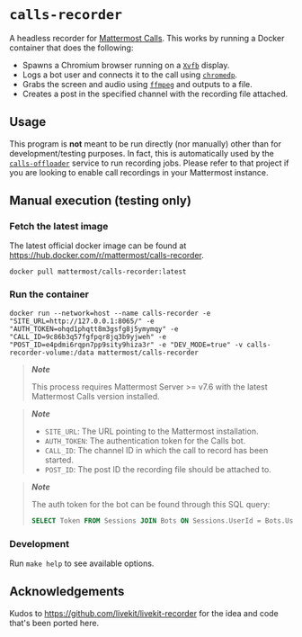 # `calls-recorder`

A headless recorder for [Mattermost Calls](https://github.com/mattermost/mattermost-plugin-calls).
This works by running a Docker container that does the following:

- Spawns a Chromium browser running on a [`Xvfb`](https://www.x.org/releases/X11R7.6/doc/man/man1/Xvfb.1.xhtml) display.
- Logs a bot user and connects it to the call using [`chromedp`](https://github.com/chromedp/chromedp).
- Grabs the screen and audio using [`ffmpeg`](https://ffmpeg.org) and outputs to a file.
- Creates a post in the specified channel with the recording file attached.

## Usage

This program is **not** meant to be run directly (nor manually) other than for development/testing purposes. In fact, this is automatically used by the [`calls-offloader`](https://github.com/mattermost/calls-offloader) service to run recording jobs. Please refer to that project if you are looking to enable call recordings in your Mattermost instance.

## Manual execution (testing only)

### Fetch the latest image

The latest official docker image can be found at https://hub.docker.com/r/mattermost/calls-recorder.

```
docker pull mattermost/calls-recorder:latest
```

### Run the container

```
docker run --network=host --name calls-recorder -e "SITE_URL=http://127.0.0.1:8065/" -e "AUTH_TOKEN=ohqd1phqtt8m3gsfg8j5ymymqy" -e "CALL_ID=9c86b3q57fgfpqr8jq3b9yjweh" -e "POST_ID=e4pdmi6rqpn7pp9sity9hiza3r" -e "DEV_MODE=true" -v calls-recorder-volume:/data mattermost/calls-recorder
```

> **_Note_** 
>
> This process requires Mattermost Server >= v7.6 with the latest Mattermost Calls version installed.

> **_Note_**
> - `SITE_URL`: The URL pointing to the Mattermost installation.
> - `AUTH_TOKEN`: The authentication token for the Calls bot.
> - `CALL_ID`: The channel ID in which the call to record has been started.
> - `POST_ID`: The post ID the recording file should be attached to.

> **_Note_**
>
> The auth token for the bot can be found through this SQL query:
> ```sql
> SELECT Token FROM Sessions JOIN Bots ON Sessions.UserId = Bots.UserId AND Bots.OwnerId = 'com.mattermost.calls' ORDER BY Sessions.CreateAt DESC LIMIT 1;
> ```

### Development

Run `make help` to see available options.

## Acknowledgements

Kudos to https://github.com/livekit/livekit-recorder for the idea and code that's been ported here.
